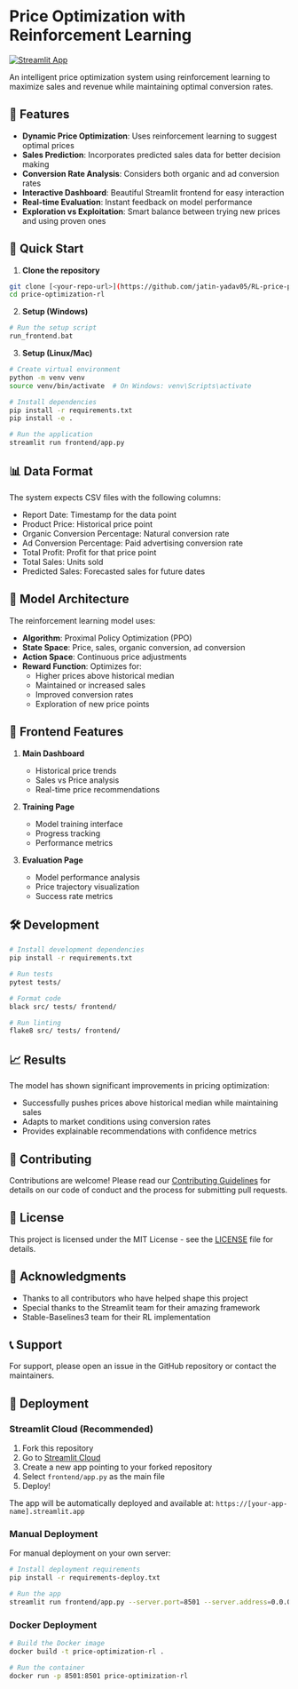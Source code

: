 # Price Optimization with Reinforcement Learning

[![Streamlit App](https://static.streamlit.io/badges/streamlit_badge_black_white.svg)](https://rl-price-prediction.streamlit.app)


An intelligent price optimization system using reinforcement learning to maximize sales and revenue while maintaining optimal conversion rates.

## 🌟 Features

- **Dynamic Price Optimization**: Uses reinforcement learning to suggest optimal prices
- **Sales Prediction**: Incorporates predicted sales data for better decision making
- **Conversion Rate Analysis**: Considers both organic and ad conversion rates
- **Interactive Dashboard**: Beautiful Streamlit frontend for easy interaction
- **Real-time Evaluation**: Instant feedback on model performance
- **Exploration vs Exploitation**: Smart balance between trying new prices and using proven ones

## 🚀 Quick Start

1. **Clone the repository**
```bash
git clone [<your-repo-url>](https://github.com/jatin-yadav05/RL-price-prediction)
cd price-optimization-rl
```

2. **Setup (Windows)**
```bash
# Run the setup script
run_frontend.bat
```

3. **Setup (Linux/Mac)**
```bash
# Create virtual environment
python -m venv venv
source venv/bin/activate  # On Windows: venv\Scripts\activate

# Install dependencies
pip install -r requirements.txt
pip install -e .

# Run the application
streamlit run frontend/app.py
```

## 📊 Data Format

The system expects CSV files with the following columns:
- Report Date: Timestamp for the data point
- Product Price: Historical price point
- Organic Conversion Percentage: Natural conversion rate
- Ad Conversion Percentage: Paid advertising conversion rate
- Total Profit: Profit for that price point
- Total Sales: Units sold
- Predicted Sales: Forecasted sales for future dates

## 🤖 Model Architecture

The reinforcement learning model uses:
- **Algorithm**: Proximal Policy Optimization (PPO)
- **State Space**: Price, sales, organic conversion, ad conversion
- **Action Space**: Continuous price adjustments
- **Reward Function**: Optimizes for:
  - Higher prices above historical median
  - Maintained or increased sales
  - Improved conversion rates
  - Exploration of new price points

## 📱 Frontend Features

1. **Main Dashboard**
   - Historical price trends
   - Sales vs Price analysis
   - Real-time price recommendations

2. **Training Page**
   - Model training interface
   - Progress tracking
   - Performance metrics

3. **Evaluation Page**
   - Model performance analysis
   - Price trajectory visualization
   - Success rate metrics

## 🛠️ Development

```bash
# Install development dependencies
pip install -r requirements.txt

# Run tests
pytest tests/

# Format code
black src/ tests/ frontend/

# Run linting
flake8 src/ tests/ frontend/
```

## 📈 Results

The model has shown significant improvements in pricing optimization:
- Successfully pushes prices above historical median while maintaining sales
- Adapts to market conditions using conversion rates
- Provides explainable recommendations with confidence metrics

## 🤝 Contributing

Contributions are welcome! Please read our [Contributing Guidelines](CONTRIBUTING.md) for details on our code of conduct and the process for submitting pull requests.

## 📄 License

This project is licensed under the MIT License - see the [LICENSE](LICENSE) file for details.

## 🙏 Acknowledgments

- Thanks to all contributors who have helped shape this project
- Special thanks to the Streamlit team for their amazing framework
- Stable-Baselines3 team for their RL implementation

## 📞 Support

For support, please open an issue in the GitHub repository or contact the maintainers.

## 🚀 Deployment

### Streamlit Cloud (Recommended)

1. Fork this repository
2. Go to [Streamlit Cloud](https://streamlit.io/cloud)
3. Create a new app pointing to your forked repository
4. Select `frontend/app.py` as the main file
5. Deploy!

The app will be automatically deployed and available at: `https://[your-app-name].streamlit.app`

### Manual Deployment

For manual deployment on your own server:

```bash
# Install deployment requirements
pip install -r requirements-deploy.txt

# Run the app
streamlit run frontend/app.py --server.port=8501 --server.address=0.0.0.0
```

### Docker Deployment

```bash
# Build the Docker image
docker build -t price-optimization-rl .

# Run the container
docker run -p 8501:8501 price-optimization-rl
``` 
